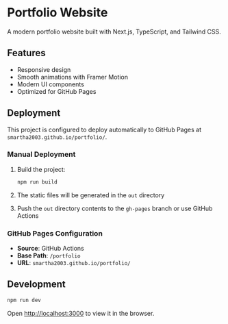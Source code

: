 # Portfolio Website

A modern portfolio website built with Next.js, TypeScript, and Tailwind CSS.

## Features

- Responsive design
- Smooth animations with Framer Motion
- Modern UI components
- Optimized for GitHub Pages

## Deployment

This project is configured to deploy automatically to GitHub Pages at `smartha2003.github.io/portfolio/`.

### Manual Deployment

1. Build the project:
   ```bash
   npm run build
   ```

2. The static files will be generated in the `out` directory

3. Push the `out` directory contents to the `gh-pages` branch or use GitHub Actions

### GitHub Pages Configuration

- **Source**: GitHub Actions
- **Base Path**: `/portfolio`
- **URL**: `smartha2003.github.io/portfolio/`

## Development

```bash
npm run dev
```

Open [http://localhost:3000](http://localhost:3000) to view it in the browser.